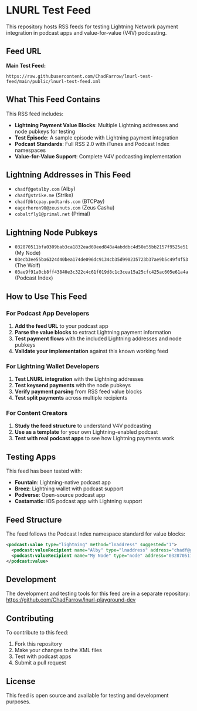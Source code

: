 # LNURL Test Feed

This repository hosts RSS feeds for testing Lightning Network payment integration in podcast apps and value-for-value (V4V) podcasting.

## Feed URL

**Main Test Feed:**
```
https://raw.githubusercontent.com/ChadFarrow/lnurl-test-feed/main/public/lnurl-test-feed.xml
```

## What This Feed Contains

This RSS feed includes:

- **Lightning Payment Value Blocks**: Multiple Lightning addresses and node pubkeys for testing
- **Test Episode**: A sample episode with Lightning payment integration
- **Podcast Standards**: Full RSS 2.0 with iTunes and Podcast Index namespaces
- **Value-for-Value Support**: Complete V4V podcasting implementation

## Lightning Addresses in This Feed

- `chadf@getalby.com` (Alby)
- `chadf@strike.me` (Strike)
- `chadf@btcpay.podtards.com` (BTCPay)
- `eagerheron90@zeusnuts.com` (Zeus Cashu)
- `cobaltfly1@primal.net` (Primal)

## Lightning Node Pubkeys

- `032870511bfa0309bab3ca1832ead69eed848a4abddbc4d50e55bb2157f9525e51` (My Node)
- `03ecb3ee55ba6324d40bea174de096dc9134cb35d990235723b37ae9b5c49f4f53` (The Wolf)
- `03ae9f91a0cb8ff43840e3c322c4c61f019d8c1c3cea15a25cfc425ac605e61a4a` (Podcast Index)

## How to Use This Feed

### For Podcast App Developers

1. **Add the feed URL** to your podcast app
2. **Parse the value blocks** to extract Lightning payment information
3. **Test payment flows** with the included Lightning addresses and node pubkeys
4. **Validate your implementation** against this known working feed

### For Lightning Wallet Developers

1. **Test LNURL integration** with the Lightning addresses
2. **Test keysend payments** with the node pubkeys
3. **Verify payment parsing** from RSS feed value blocks
4. **Test split payments** across multiple recipients

### For Content Creators

1. **Study the feed structure** to understand V4V podcasting
2. **Use as a template** for your own Lightning-enabled podcast
3. **Test with real podcast apps** to see how Lightning payments work

## Testing Apps

This feed has been tested with:
- **Fountain**: Lightning-native podcast app
- **Breez**: Lightning wallet with podcast support
- **Podverse**: Open-source podcast app
- **Castamatic**: iOS podcast app with Lightning support

## Feed Structure

The feed follows the Podcast Index namespace standard for value blocks:

```xml
<podcast:value type="lightning" method="lnaddress" suggested="1">
  <podcast:valueRecipient name="Alby" type="lnaddress" address="chadf@getalby.com" split="15" />
  <podcast:valueRecipient name="My Node" type="node" address="032870511bfa0309bab3ca1832ead69eed848a4abddbc4d50e55bb2157f9525e51" split="15" />
</podcast:value>
```

## Development

The development and testing tools for this feed are in a separate repository:
https://github.com/ChadFarrow/lnurl-playground-dev

## Contributing

To contribute to this feed:
1. Fork this repository
2. Make your changes to the XML files
3. Test with podcast apps
4. Submit a pull request

## License

This feed is open source and available for testing and development purposes.
